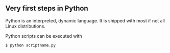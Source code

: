 ## Very first steps in Python

Python is an interpreted, dynamic language. It is shipped with most if not all
Linux distributions.

Python scripts can be executed with

    $ python scriptname.py